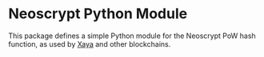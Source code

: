# Neoscrypt Python Module

This package defines a simple Python module for the Neoscrypt PoW hash
function, as used by [Xaya](https://xaya.io/) and other blockchains.
